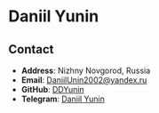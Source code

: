 # Daniil Yunin
## Contact
* **Address**: Nizhny Novgorod, Russia
* **Email**: DaniilUnin2002@yandex.ru
* **GitHub**: [DDYunin](https://github.com/DDYunin)
* **Telegram**: [Daniil Yunin](https://t.me/DDYunin)